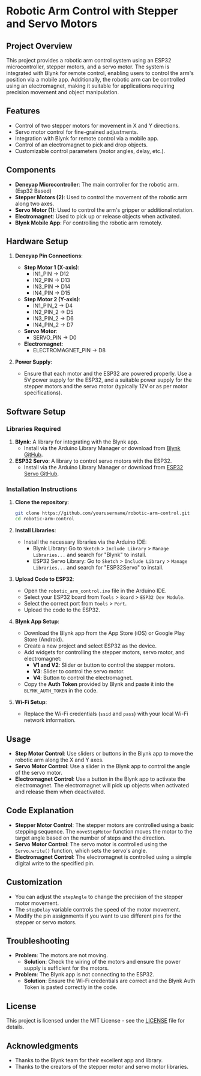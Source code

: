 # Robotic Arm Control with Stepper and Servo Motors

## Project Overview
This project provides a robotic arm control system using an ESP32 microcontroller, stepper motors, and a servo motor. The system is integrated with Blynk for remote control, enabling users to control the arm's position via a mobile app. Additionally, the robotic arm can be controlled using an electromagnet, making it suitable for applications requiring precision movement and object manipulation.

## Features
- Control of two stepper motors for movement in X and Y directions.
- Servo motor control for fine-grained adjustments.
- Integration with Blynk for remote control via a mobile app.
- Control of an electromagnet to pick and drop objects.
- Customizable control parameters (motor angles, delay, etc.).

## Components
- **Deneyap Microcontroller**: The main controller for the robotic arm.(Esp32 Based)
- **Stepper Motors (2)**: Used to control the movement of the robotic arm along two axes.
- **Servo Motor (1)**: Used to control the arm's gripper or additional rotation.
- **Electromagnet**: Used to pick up or release objects when activated.
- **Blynk Mobile App**: For controlling the robotic arm remotely.

## Hardware Setup
1. **Deneyap Pin Connections**:
    - **Step Motor 1 (X-axis)**:
        - IN1_PIN -> D12
        - IN2_PIN -> D13
        - IN3_PIN -> D14
        - IN4_PIN -> D15
    - **Step Motor 2 (Y-axis)**:
        - IN1_PIN_2 -> D4
        - IN2_PIN_2 -> D5
        - IN3_PIN_2 -> D6
        - IN4_PIN_2 -> D7
    - **Servo Motor**:
        - SERVO_PIN -> D0
    - **Electromagnet**:
        - ELECTROMAGNET_PIN -> D8

2. **Power Supply**:
    - Ensure that each motor and the ESP32 are powered properly. Use a 5V power supply for the ESP32, and a suitable power supply for the stepper motors and the servo motor (typically 12V or as per motor specifications).

## Software Setup

### Libraries Required
1. **Blynk**: A library for integrating with the Blynk app.
    - Install via the Arduino Library Manager or download from [Blynk GitHub](https://github.com/blynkkk/blynk-library).
2. **ESP32 Servo**: A library to control servo motors with the ESP32.
    - Install via the Arduino Library Manager or download from [ESP32 Servo GitHub](https://github.com/madcowswe/ESP32Servo).

### Installation Instructions
1. **Clone the repository**:
    ```bash
    git clone https://github.com/yourusername/robotic-arm-control.git
    cd robotic-arm-control
    ```

2. **Install Libraries**:
    - Install the necessary libraries via the Arduino IDE:
        - Blynk Library: Go to `Sketch` > `Include Library` > `Manage Libraries...` and search for "Blynk" to install.
        - ESP32 Servo Library: Go to `Sketch` > `Include Library` > `Manage Libraries...` and search for "ESP32Servo" to install.

3. **Upload Code to ESP32**:
    - Open the `robotic_arm_control.ino` file in the Arduino IDE.
    - Select your ESP32 board from `Tools` > `Board` > `ESP32 Dev Module`.
    - Select the correct port from `Tools` > `Port`.
    - Upload the code to the ESP32.

4. **Blynk App Setup**:
    - Download the Blynk app from the App Store (iOS) or Google Play Store (Android).
    - Create a new project and select ESP32 as the device.
    - Add widgets for controlling the stepper motors, servo motor, and electromagnet:
        - **V1 and V2**: Slider or button to control the stepper motors.
        - **V3**: Slider to control the servo motor.
        - **V4**: Button to control the electromagnet.
    - Copy the **Auth Token** provided by Blynk and paste it into the `BLYNK_AUTH_TOKEN` in the code.

5. **Wi-Fi Setup**:
    - Replace the Wi-Fi credentials (`ssid` and `pass`) with your local Wi-Fi network information.

## Usage
- **Step Motor Control**: Use sliders or buttons in the Blynk app to move the robotic arm along the X and Y axes.
- **Servo Motor Control**: Use a slider in the Blynk app to control the angle of the servo motor.
- **Electromagnet Control**: Use a button in the Blynk app to activate the electromagnet. The electromagnet will pick up objects when activated and release them when deactivated.

## Code Explanation
- **Stepper Motor Control**: The stepper motors are controlled using a basic stepping sequence. The `moveStepMotor` function moves the motor to the target angle based on the number of steps and the direction.
- **Servo Motor Control**: The servo motor is controlled using the `Servo.write()` function, which sets the servo's angle.
- **Electromagnet Control**: The electromagnet is controlled using a simple digital write to the specified pin.

## Customization
- You can adjust the `stepAngle` to change the precision of the stepper motor movement.
- The `stepDelay` variable controls the speed of the motor movement.
- Modify the pin assignments if you want to use different pins for the stepper or servo motors.

## Troubleshooting
- **Problem**: The motors are not moving.
    - **Solution**: Check the wiring of the motors and ensure the power supply is sufficient for the motors.
- **Problem**: The Blynk app is not connecting to the ESP32.
    - **Solution**: Ensure the Wi-Fi credentials are correct and the Blynk Auth Token is pasted correctly in the code.

## License
This project is licensed under the MIT License - see the [LICENSE](LICENSE) file for details.

## Acknowledgments
- Thanks to the Blynk team for their excellent app and library.
- Thanks to the creators of the stepper motor and servo motor libraries.

